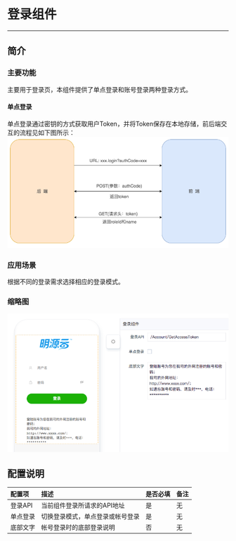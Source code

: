 # 登录组件
----
## 简介

### 主要功能
主要用于登录页，本组件提供了单点登录和账号登录两种登录方式。
#### 单点登录
单点登录通过密钥的方式获取用户Token，并将Token保存在本地存储，前后端交互的流程见如下图所示：
![](./images/login-4.png)

### 应用场景
根据不同的登录需求选择相应的登录模式。

### 缩略图
![](./images/login-1.png)

## 配置说明

| 配置项 | 描述 | 是否必填 | 备注 |
| :--- | :--- | :--- | :--- |
| 登录API | 当前组件登录所请求的API地址 | 是 | 无 |
| 单点登录 | 切换登录模式，单点登录或帐号登录 | 是 | 无 |
| 底部文字 | 帐号登录时的底部登录说明 | 否 | 无 |


